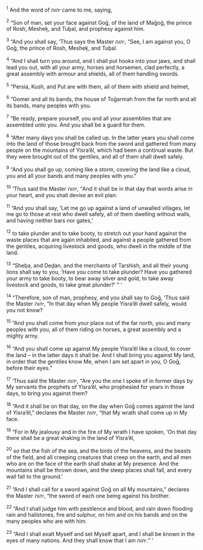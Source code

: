 <sup>1</sup> And the word of יהוה came to me, saying,

<sup>2</sup> “Son of man, set your face against Goḡ, of the land of Maḡoḡ, the prince of Rosh, Mesheḵ, and Tuḇal, and prophesy against him.

<sup>3</sup> “And you shall say, ‘Thus says the Master יהוה, “See, I am against you, O Goḡ, the prince of Rosh, Mesheḵ, and Tuḇal.

<sup>4</sup> “And I shall turn you around, and I shall put hooks into your jaws, and shall lead you out, with all your army, horses and horsemen, clad perfectly, a great assembly with armour and shields, all of them handling swords.

<sup>5</sup> “Persia, Kush, and Put are with them, all of them with shield and helmet,

<sup>6</sup> “Gomer and all its bands, the house of Toḡarmah from the far north and all its bands, many peoples with you.

<sup>7</sup> “Be ready, prepare yourself, you and all your assemblies that are assembled unto you. And you shall be a guard for them.

<sup>8</sup> “After many days you shall be called up. In the latter years you shall come into the land of those brought back from the sword and gathered from many people on the mountains of Yisra’ĕl, which had been a continual waste. But they were brought out of the gentiles, and all of them shall dwell safely.

<sup>9</sup> “And you shall go up, coming like a storm, covering the land like a cloud, you and all your bands and many peoples with you.”

<sup>10</sup> ‘Thus said the Master יהוה, “And it shall be in that day that words arise in your heart, and you shall devise an evil plan:

<sup>11</sup> “And you shall say, ‘Let me go up against a land of unwalled villages, let me go to those at rest who dwell safely, all of them dwelling without walls, and having neither bars nor gates,’

<sup>12</sup> to take plunder and to take booty, to stretch out your hand against the waste places that are again inhabited, and against a people gathered from the gentiles, acquiring livestock and goods, who dwell in the middle of the land.

<sup>13</sup> “Sheḇa, and Deḏan, and the merchants of Tarshish, and all their young lions shall say to you, ‘Have you come to take plunder? Have you gathered your army to take booty, to bear away silver and gold, to take away livestock and goods, to take great plunder?’ ” ’

<sup>14</sup> “Therefore, son of man, prophesy, and you shall say to Goḡ, ‘Thus said the Master יהוה, “In that day when My people Yisra’ĕl dwell safely, would you not know?

<sup>15</sup> “And you shall come from your place out of the far north, you and many peoples with you, all of them riding on horses, a great assembly and a mighty army.

<sup>16</sup> “And you shall come up against My people Yisra’ĕl like a cloud, to cover the land – in the latter days it shall be. And I shall bring you against My land, in order that the gentiles know Me, when I am set apart in you, O Goḡ, before their eyes.”

<sup>17</sup> ‘Thus said the Master יהוה, “Are you the one I spoke of in former days by My servants the prophets of Yisra’ĕl, who prophesied for years in those days, to bring you against them?

<sup>18</sup> “And it shall be on that day, on the day when Goḡ comes against the land of Yisra’ĕl,” declares the Master יהוה, “that My wrath shall come up in My face.

<sup>19</sup> “For in My jealousy and in the fire of My wrath I have spoken, ‘On that day there shall be a great shaking in the land of Yisra’ĕl,

<sup>20</sup> so that the fish of the sea, and the birds of the heavens, and the beasts of the field, and all creeping creatures that creep on the earth, and all men who are on the face of the earth shall shake at My presence. And the mountains shall be thrown down, and the steep places shall fall, and every wall fall to the ground.’

<sup>21</sup> “And I shall call for a sword against Goḡ on all My mountains,” declares the Master יהוה, “the sword of each one being against his brother.

<sup>22</sup> “And I shall judge him with pestilence and blood, and rain down flooding rain and hailstones, fire and sulphur, on him and on his bands and on the many peoples who are with him.

<sup>23</sup> “And I shall exalt Myself and set Myself apart, and I shall be known in the eyes of many nations. And they shall know that I am יהוה.” ’


